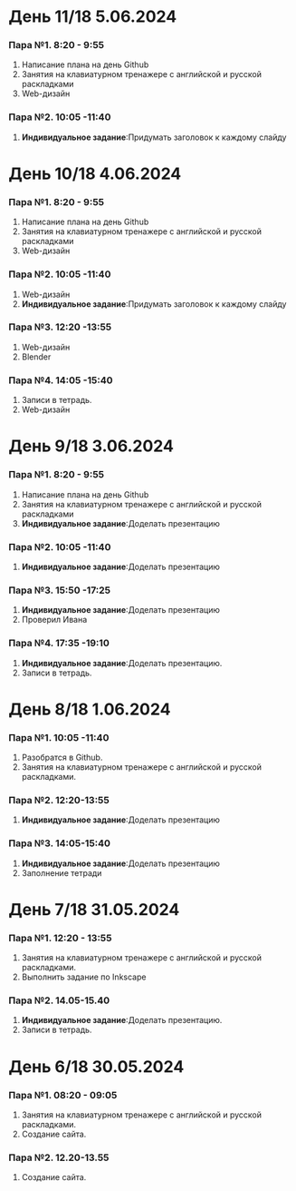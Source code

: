 # День 11/18 5.06.2024
### Пара №1. 8:20 - 9:55
1. Написание плана на день Github
2. Занятия на клавиатурном тренажере с английской и русской раскладками
3. Web-дизайн 
### Пара №2. 10:05 -11:40
1. **Индивидуальное задание**:Придумать заголовок к каждому слайду







# День 10/18 4.06.2024
### Пара №1. 8:20 - 9:55
1. Написание плана на день Github
2. Занятия на клавиатурном тренажере с английской и русской раскладками
3. Web-дизайн 
### Пара №2. 10:05 -11:40
1. Web-дизайн
2. **Индивидуальное задание**:Придумать заголовок к каждому слайду
### Пара №3. 12:20 -13:55
1. Web-дизайн
2. Blender
### Пара №4. 14:05 -15:40
1. Записи в тетрадь.
2. Web-дизайн
# День 9/18 3.06.2024
### Пара №1. 8:20 - 9:55
1. Написание плана на день Github
2. Занятия на клавиатурном тренажере с английской и русской раскладками
3.  **Индивидуальное задание**:Доделать презентацию
### Пара №2. 10:05 -11:40
1.  **Индивидуальное задание**:Доделать презентацию
### Пара №3. 15:50 -17:25
1.  **Индивидуальное задание**:Доделать презентацию
2.  Проверил Ивана
### Пара №4. 17:35 -19:10
1.  **Индивидуальное задание**:Доделать презентацию. 
2. Записи в тетрадь.

# День 8/18 1.06.2024

### Пара №1. 10:05 -11:40
1. Разобратся в Github.
2. Занятия на клавиатурном тренажере с английской и русской раскладками.
 
### Пара №2. 12:20-13:55
1.  **Индивидуальное задание**:Доделать презентацию

### Пара №3. 14:05-15:40
1.  **Индивидуальное задание**:Доделать презентацию
2.  Заполнение тетради

# День 7/18 31.05.2024

### Пара №1. 12:20 - 13:55

1. Занятия на клавиатурном тренажере с английской и русской раскладками.
2. Выполнить задание по Inkscape
 
### Пара №2. 14.05-15.40

1.  **Индивидуальное задание**:Доделать презентацию. 
2. Записи в тетрадь.


# День 6/18 30.05.2024

### Пара №1. 08:20 - 09:05

1. Занятия на клавиатурном тренажере с английской и русской раскладками.
2. Создание сайта.
 
### Пара №2. 12.20-13.55

1. Создание сайта. 
